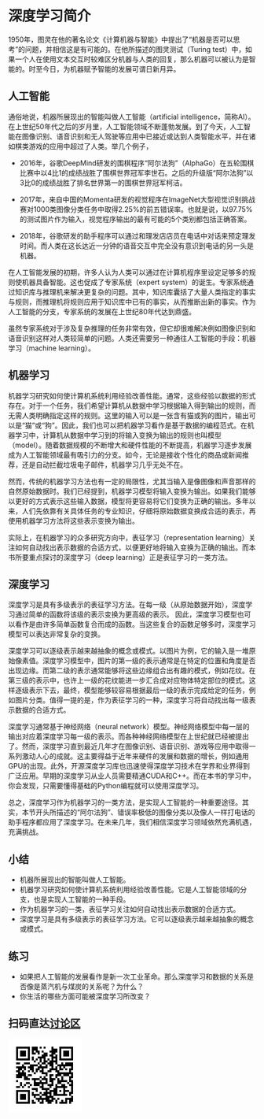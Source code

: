 # 深度学习简介


1950年，图灵在他的著名论文《计算机器与智能》中提出了“机器是否可以思考”的问题，并相信这是有可能的。在他所描述的图灵测试（Turing test）中，如果一个人在使用文本交互时较难区分机器与人类的回复，那么机器可以被认为是智能的。时至今日，为机器赋予智能的发展可谓日新月异。


## 人工智能

通俗地说，机器所展现出的智能叫做人工智能（artificial intelligence，简称AI）。在上世纪50年代之后的岁月里，人工智能领域不断蓬勃发展。到了今天，人工智能在图像识别、语音识别和无人驾驶等应用中已接近或达到人类智能水平，并在诸如棋类游戏的应用中超过了人类。举几个例子，

* 2016年，谷歌DeepMind研发的围棋程序“阿尔法狗”（AlphaGo）在五轮围棋比赛中以4比1的成绩战胜了围棋世界冠军李世石。之后的升级版“阿尔法狗”以3比0的成绩战胜了排名世界第一的围棋世界冠军柯洁。

* 2017年，来自中国的Momenta研发的视觉程序在ImageNet大型视觉识别挑战赛对1000类图像分类任务中取得2.25%的前五错误率。也就是说，以97.75%的测试图片作为输入，视觉程序输出的最有可能的5个类别都包括正确答案。

* 2018年，谷歌研发的助手程序可以通过和理发店店员在电话中对话来预定理发时间。而人类在这长达近一分钟的语音交互中完全没有意识到电话的另一头是机器。

在人工智能发展的初期，许多人认为人类可以通过在计算机程序里设定足够多的规则使机器具备智能。这也促成了专家系统（expert system）的诞生。专家系统通过知识库与推理机来解决更复杂的问题。其中，知识库囊括了大量人类指定的事实与规则，而推理机将规则应用于知识库中已有的事实，从而推断出新的事实。作为人工智能的分支，专家系统的发展在上世纪80年代达到鼎盛。

虽然专家系统对于涉及复杂推理的任务非常有效，但它却很难解决例如图像识别和语音识别这样对人类较简单的问题。人类还需要另一种通往人工智能的手段：机器学习（machine learning）。


## 机器学习

机器学习研究如何使计算机系统利用经验改善性能。通常，这些经验以数据的形式存在。对于一个任务，我们希望计算机从数据中学习根据输入得到输出的规则，而无需人类明确指定这样的规则。这里的输入可以是一张含有猫或狗的图片，输出可以是“猫”或“狗”。因此，我们也可以把机器学习看作是基于数据的编程范式。在机器学习中，计算机从数据中学习到的将输入变换为输出的规则也叫模型（model）。随着数据规模的不断增大和硬件性能的不断提高，机器学习逐步发展成为人工智能领域最有吸引力的分支。如今，无论是接收个性化的商品或新闻推荐，还是自动拦截垃圾电子邮件，机器学习几乎无处不在。

然而，传统的机器学习方法也有一定的局限性，尤其当输入是像图像和声音那样的自然原始数据时。我们已经提到，机器学习模型将输入变换为输出。如果我们能够以更好的方式表示这些输入数据，模型将更容易将它们变换为正确的输出。多年以来，人们先依靠有关具体任务的专业知识，仔细将原始数据变换成合适的表示，再使用机器学习方法将这些表示变换为输出。

实际上，在机器学习的众多研究方向中，表征学习（representation learning）关注如何自动找出表示数据的合适方式，以便更好地将输入变换为正确的输出。而本书所要重点探讨的深度学习（deep learning）正是表征学习的一类方法。


## 深度学习

深度学习是具有多级表示的表征学习方法。在每一级（从原始数据开始），深度学习通过简单的函数将该级的表示变换为更高级的表示。
因此，深度学习模型也可以看作是由许多简单函数复合而成的函数。当这些复合的函数足够多时，深度学习模型可以表达非常复杂的变换。

深度学习可以逐级表示越来越抽象的概念或模式。以图片为例，它的输入是一堆原始像素值。深度学习模型中，图片的第一级的表示通常是在特定的位置和角度是否出现边缘。而第二级的表示通常能够将这些边缘组合出有趣的模式，例如花纹。在第三级的表示中，也许上一级的花纹能进一步汇合成对应物体特定部位的模式。这样逐级表示下去，最终，模型能够较容易根据最后一级的表示完成给定的任务，例如图片分类。值得一提的是，作为表征学习的一种，深度学习将自动找出每一级表示数据的合适方式。

深度学习通常基于神经网络（neural network）模型。神经网络模型中每一层的输出对应着深度学习每一级的表示。而各种神经网络模型在上世纪就已经被提出了。然而，深度学习直到最近几年才在图像识别、语音识别、游戏等应用中取得一系列激动人心的成就。这主要得益于近年来硬件的发展和数据的增长，例如通用GPU的出现。此外，开源深度学习库也迅速使得深度学习技术在学界和业界得到广泛应用。早期的深度学习从业人员需要精通CUDA和C++。而在本书的学习中，你会发现，只需要懂得基础的Python编程就可以使用深度学习。

总之，深度学习作为机器学习的一类方法，是实现人工智能的一种重要途径。其实，本节开头所描述的“阿尔法狗”、错误率极低的图像分类以及像人一样打电话的助手程序都应用了深度学习。在未来几年，我们相信深度学习领域依然充满机遇，充满挑战。


## 小结

* 机器所展现出的智能叫做人工智能。
* 机器学习研究如何使计算机系统利用经验改善性能。它是人工智能领域的分支，也是实现人工智能的一种手段。
* 作为机器学习的一类，表征学习关注如何自动找出表示数据的合适方式。
* 深度学习是具有多级表示的表征学习方法。它可以逐级表示越来越抽象的概念或模式。


## 练习

* 如果把人工智能的发展看作是新一次工业革命。那么深度学习和数据的关系是否像是蒸汽机与煤炭的关系呢？为什么？
* 你生活的哪些方面可能被深度学习所改变？

## 扫码直达[讨论区](https://discuss.gluon.ai/t/topic/746)


![](../img/qr_deep-learning-intro.svg)
